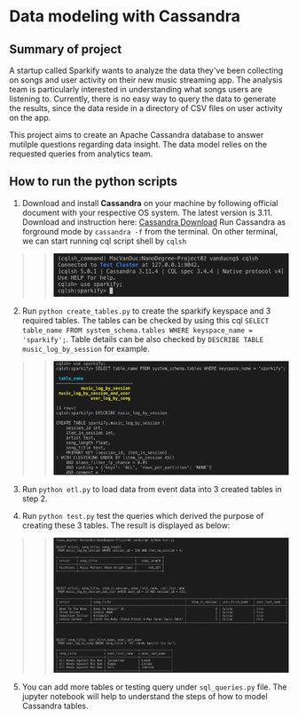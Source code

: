 # Data modeling with Cassandra
## Summary of project
A startup called Sparkify wants to analyze the data they've been collecting on songs and user activity on their new music streaming app. The analysis team is particularly interested in understanding what songs users are listening to. Currently, there is no easy way to query the data to generate the results, since the data reside in a directory of CSV files on user activity on the app.

This project aims to create an Apache Cassandra database to answer mutilple questions regarding data insight. The data model relies on the requested queries from analytics team. 

## How to run the python scripts
1. Download and install **Cassandra** on your machine by following official document with your respective OS system. The latest version is 3.11. Download and instruction here: [Cassandra Download](http://cassandra.apache.org/download/)
Run Cassandra as forground mode by ```cassandra -f``` from the terminal. On other terminal, we can start running cql script shell by ```cqlsh```

>> ![cassandra querry lanaguage](/images/cqlsh.png)

2. Run ```python create_tables.py``` to create the sparkify keyspace and 3 required tables. The tables can be checked by using this cql ```SELECT table_name FROM system_schema.tables WHERE keyspace_name = 'sparkify';```. Table details can be also checked by ```DESCRIBE TABLE music_log_by_session``` for example.

>> ![Table Setup](/images/sparkify_tables.png)

3. Run `python etl.py` to load data from event data into 3 created tables in step 2.

4. Run `python test.py` test the queries which derived the purpose of creating these 3 tables. The result is displayed as below:
>> ![Query validation](/images/query_validation.png)

5. You can add more tables or testing query under ```sql_queries.py``` file. The jupyter notebook will help to understand the steps of how to model Cassandra tables.



